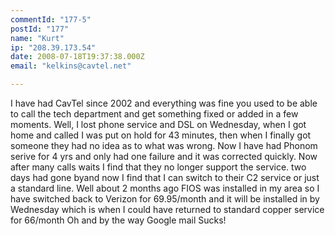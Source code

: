 ```yaml
---
commentId: "177-5"
postId: "177"
name: "Kurt"
ip: "208.39.173.54"
date: 2008-07-18T19:37:38.000Z
email: "kelkins@cavtel.net"

---
```

<p>I have had CavTel since 2002 and everything was fine you used to be able to call the tech department and get something fixed or added in a few moments. Well, I lost phone service and DSL on Wednesday, when I got home and called I was put on hold for 43 minutes, then when I finally got someone they had no idea as to what was wrong. Now I have had Phonom serive for 4 yrs and only had one failure and it was corrected quickly. Now after many calls waits I find that they no longer support the service. two days had gone byand now I find that I can switch to their C2 service or just a standard line. Well about 2 months ago FIOS was installed in my area so I have switched back to Verizon for 69.95/month and it will be installed in by Wednesday which is when I could have returned to standard copper service for 66/month Oh and by the way Google mail Sucks!</p>